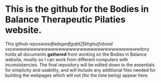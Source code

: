# This is the github for the Bodies in Balance Therapeutic Pilaties website. 

This github _reposwasdfadsgadfgafdZfbhgtszfvbsad vxcwwwwwwwwwwwwwwwwwwwwwwwwwwwwwwwwwwwwitory_ holds all documents **gathered** from working on the Bodies in Balance website, mostly so I can work from different computers with inconsistencies. The final repository will be edited down to the essentials for simplicity and usability, and will include any additional files needed for building the webpages which will not (for the time being) appear here.
